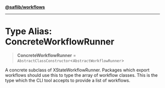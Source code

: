 [**@saflib/workflows**](../index.md)

***

# Type Alias: ConcreteWorkflowRunner

> **ConcreteWorkflowRunner** = `AbstractClassConstructor`\<`AbstractWorkflowRunner`\>

A concrete subclass of XStateWorkflowRunner. Packages which export workflows should use this to type the array of workflow classes. This is the type which the CLI tool accepts to provide a list of workflows.
